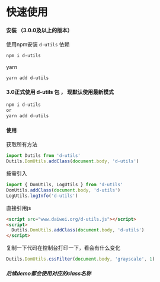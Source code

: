 # 快速使用
#### 安装 （3.0.0及以上的版本）
使用npm安装 `d-utils` 依赖
```bash
npm i d-utils
```
yarn
```hash
yarn add d-utils
```
#### 3.0正式使用 d-utils 包 ， 现默认使用最新模式
```bash
npm i d-utils
or
yarn add d-utils
```

#### 使用
获取所有方法
```js
import Dutils from 'd-utils'
Dutils.DomUtils.addClass(document.body, 'd-utils')
```
按需引入
```js
import { DomUtils, LogUtils } from 'd-utils'
DomUtils.addClass(document.body, 'd-utils')
LogUtils.logInfo('d-utils')
```

直接引用js
```html
<script src="www.daiwei.org/d-utils.js"></script>
<script>
  Dutils.DomUtils.addClass(document.body, 'd-utils')
</script>
```
复制一下代码在控制台打印一下，看会有什么变化
```js
Dutils.DomUtils.cssFilter(document.body, 'grayscale', 1)
```
##### 后续demo都会使用对应的class名称
